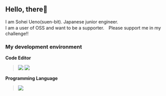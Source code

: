 ## Hello, there🤗
I am Sohei Ueno(suen-bit). Japanese junior engineer.<br>
I am a user of OSS and want to be a supporter.　Please support me in my challenge!!

### My development environment
**Code Editor** 
> <a href="https://code.visualstudio.com/"><img src="https://img.shields.io/badge/-Visual%20Studio%20Code-007ACC.svg?logo=visual-studio-code&style=flat"></a>  <a href="https://www.jetbrains.com/pycharm/"><img src="https://img.shields.io/badge/-PyCharm_Community-000.svg?logo=pycharm&style=flat"></a><br>

**Programming Language** 
> <a href="https://www.python.org/"><img src="https://img.shields.io/badge/-Python-F9DC3E.svg?logo=python&style=flat"></a>

